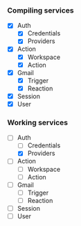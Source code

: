 ### Compiling services

- [x] Auth
  - [x] Credentials
  - [x] Providers
- [x] Action
  - [x] Workspace
  - [x] Action
- [x] Gmail
  - [x] Trigger
  - [x] Reaction
- [x] Session
- [x] User

### Working services

- [ ] Auth
  - [ ] Credentials
  - [x] Providers
- [ ] Action
  - [ ] Workspace
  - [ ] Action
- [ ] Gmail
  - [ ] Trigger
  - [ ] Reaction
- [ ] Session
- [ ] User